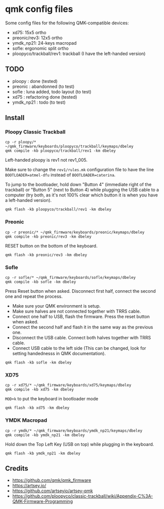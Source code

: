 # qmk config files

Some config files for the following QMK-compatible devices:
- xd75: 15x5 ortho
- preonic/rev3: 12x5 ortho
- ymdk_np21: 24-keys macropad
- sofle: ergonomic split ortho
- ploopyco/trackball/rev1: trackball (I have the left-handed version)

## TODO

- ploopy : done (tested)
- preonic : abandonned (to test)
- sofle : luna added, todo layout (to test)
- xd75 : refactoring done (tested)
- ymdk_np21 : todo (to test)

## Install

### Ploopy Classic Trackball

```
cp -r ploopy/* ~/qmk_firmware/keyboards/ploopyco/trackball/keymaps/dbeley
qmk compile -kb ploopyco/trackball/rev1 -km dbeley
```

Left-handed ploopy is rev1 not rev1_005.

Make sure to change the `rev1/rules.mk` configuration file to have the line `BOOTLOADER=atmel-dfu` instead of `BOOTLOADER=caterina`.

To jump to the bootloader, hold down "Button 4" (immediate right of the trackball) or "Button 5" (next to Button 4) while plugging the USB cable to a computer (try both, as it's not 100% clear which button it is when you have a left-handed version).

```
qmk flash -kb ploopyco/trackball/rev1 -km dbeley
```

### Preonic

```
cp -r preonic/* ~/qmk_firmware/keyboards/preonic/keymaps/dbeley
qmk compile -kb preonic/rev3 -km dbeley
```

RESET button on the bottom of the keyboard.

```
qmk flash -kb preonic/rev3 -km dbeley
```

### Sofle

```
cp -r sofle/* ~/qmk_firmware/keyboards/sofle/keymaps/dbeley
qmk compile -kb sofle -km dbeley
```

Press Reset button when asked.
Disconnect first half, connect the second one and repeat the process.

- Make sure your QMK environment is setup.
- Make sure halves are not connected together with TRRS cable.
- Connect one half to USB, flash the firmware. Press the reset button when asked.
- Connect the second half and flash it in the same way as the previous one.
- Disconnect the USB cable. Connect both halves together with TRRS cable.
- Connect USB cable to the left side (This can be changed, look for setting handednesss in QMK documentation).

```
qmk flash -kb sofle -km dbeley
```

### XD75

```
cp -r xd75/* ~/qmk_firmware/keyboards/xd75/keymaps/dbeley
qmk compile -kb xd75 -km dbeley
```

`MOD+k` to put the keyboard in bootloader mode

```
qmk flash -kb xd75 -km dbeley
```

### YMDK Macropad

```
cp -r ymdk/* ~/qmk_firmware/keyboards/ymdk_np21/keymaps/dbeley
qmk compile -kb ymdk_np21 -km dbeley
```

Hold down the Top Left Key (USB on top) while plugging in the keyboard.

```
qmk flash -kb ymdk_np21 -km dbeley
```

## Credits

- https://github.com/qmk/qmk_firmware
- https://artsey.io/
- https://github.com/artseyio/artsey-qmk
- https://github.com/ploopyco/classic-trackball/wiki/Appendix-C%3A-QMK-Firmware-Programming

